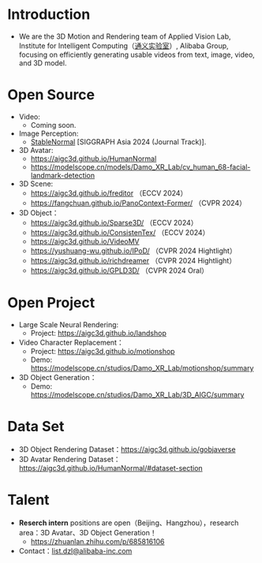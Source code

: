 # Introduction
+ We are the 3D Motion and Rendering team of Applied Vision Lab, Institute for Intelligent Computing（[通义实验室](https://tongyi.aliyun.com/)）, Alibaba Group, focusing on efficiently generating usable videos from text, image, video, and 3D model.

# Open Source
+ Video:
  + Coming soon.
+ Image Perception:
  + [StableNormal](https://github.com/Stable-X/StableNormal) [SIGGRAPH Asia 2024 (Journal Track)].
+ 3D Avatar:
  + https://aigc3d.github.io/HumanNormal
  + https://modelscope.cn/models/Damo_XR_Lab/cv_human_68-facial-landmark-detection
+ 3D Scene:
  + https://aigc3d.github.io/freditor （ECCV 2024）
  + https://fangchuan.github.io/PanoContext-Former/ （CVPR 2024）
+ 3D Object：
  + https://aigc3d.github.io/Sparse3D/ （ECCV 2024） 
  + https://aigc3d.github.io/ConsistenTex/ （ECCV 2024） 
  + https://aigc3d.github.io/VideoMV
  + https://yushuang-wu.github.io/IPoD/ （CVPR 2024 Hightlight）
  + https://aigc3d.github.io/richdreamer （CVPR 2024 Hightlight）
  + https://aigc3d.github.io/GPLD3D/ （CVPR 2024 Oral）

# Open Project
+ Large Scale Neural Rendering:
  + Project: https://aigc3d.github.io/landshop
+ Video Character Replacement：
  + Project: https://aigc3d.github.io/motionshop
  + Demo: https://modelscope.cn/studios/Damo_XR_Lab/motionshop/summary
+ 3D Object Generation：
  + Demo: https://modelscope.cn/studios/Damo_XR_Lab/3D_AIGC/summary

# Data Set
+ 3D Object Rendering Dataset：https://aigc3d.github.io/gobjaverse
+ 3D Avatar Rendering Dataset：https://aigc3d.github.io/HumanNormal/#dataset-section

# Talent
+ **Reserch intern** positions are open（Beijing、Hangzhou），research area：3D Avatar、3D Object Generation！
  + https://zhuanlan.zhihu.com/p/685816106
+ Contact：list.dzl@alibaba-inc.com
